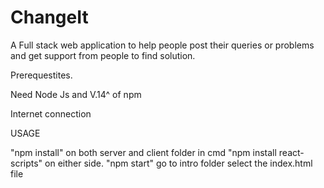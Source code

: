 # ChangeIt
A Full stack web application to help people post their queries or problems and get support from people to find solution. 

Prerequestites.

Need Node Js and V.14^ of npm

Internet connection

USAGE

"npm install" on both server and client folder in cmd
"npm install react-scripts" on either side.
"npm start"
go to intro folder select the index.html file
